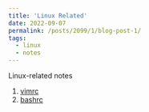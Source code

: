 ```yaml
---
title: 'Linux Related'
date: 2022-09-07
permalink: /posts/2099/1/blog-post-1/
tags:
  - linux 
  - notes 
---
```


Linux-related notes 

1. [vimrc](https://gist.github.com/leimingyu/6fa2ba1853189ce9d7ee6439617d8eec)
2. [bashrc](https://gist.github.com/leimingyu/6b95dcb04d0f3cf707e3b4c72faa7df3)

